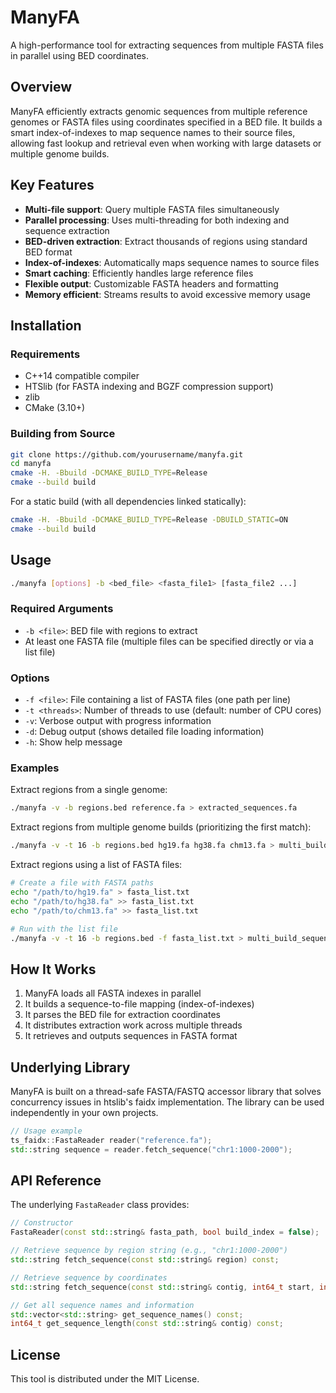 # ManyFA

A high-performance tool for extracting sequences from multiple FASTA files in parallel using BED coordinates.

## Overview

ManyFA efficiently extracts genomic sequences from multiple reference genomes or FASTA files using coordinates 
specified in a BED file. It builds a smart index-of-indexes to map sequence names to their source files, allowing 
fast lookup and retrieval even when working with large datasets or multiple genome builds.

## Key Features

- **Multi-file support**: Query multiple FASTA files simultaneously
- **Parallel processing**: Uses multi-threading for both indexing and sequence extraction
- **BED-driven extraction**: Extract thousands of regions using standard BED format
- **Index-of-indexes**: Automatically maps sequence names to source files
- **Smart caching**: Efficiently handles large reference files
- **Flexible output**: Customizable FASTA headers and formatting
- **Memory efficient**: Streams results to avoid excessive memory usage

## Installation

### Requirements

- C++14 compatible compiler
- HTSlib (for FASTA indexing and BGZF compression support)
- zlib
- CMake (3.10+)

### Building from Source

```bash
git clone https://github.com/yourusername/manyfa.git
cd manyfa
cmake -H. -Bbuild -DCMAKE_BUILD_TYPE=Release
cmake --build build
```

For a static build (with all dependencies linked statically):

```bash
cmake -H. -Bbuild -DCMAKE_BUILD_TYPE=Release -DBUILD_STATIC=ON
cmake --build build
```

## Usage

```bash
./manyfa [options] -b <bed_file> <fasta_file1> [fasta_file2 ...]
```

### Required Arguments

- `-b <file>`: BED file with regions to extract
- At least one FASTA file (multiple files can be specified directly or via a list file)

### Options

- `-f <file>`: File containing a list of FASTA files (one path per line)
- `-t <threads>`: Number of threads to use (default: number of CPU cores)
- `-v`: Verbose output with progress information
- `-d`: Debug output (shows detailed file loading information)
- `-h`: Show help message

### Examples

Extract regions from a single genome:
```bash
./manyfa -v -b regions.bed reference.fa > extracted_sequences.fa
```

Extract regions from multiple genome builds (prioritizing the first match):
```bash
./manyfa -v -t 16 -b regions.bed hg19.fa hg38.fa chm13.fa > multi_build_sequences.fa
```

Extract regions using a list of FASTA files:
```bash
# Create a file with FASTA paths
echo "/path/to/hg19.fa" > fasta_list.txt
echo "/path/to/hg38.fa" >> fasta_list.txt
echo "/path/to/chm13.fa" >> fasta_list.txt

# Run with the list file
./manyfa -v -t 16 -b regions.bed -f fasta_list.txt > multi_build_sequences.fa
```

## How It Works

1. ManyFA loads all FASTA indexes in parallel
2. It builds a sequence-to-file mapping (index-of-indexes)
3. It parses the BED file for extraction coordinates
4. It distributes extraction work across multiple threads
5. It retrieves and outputs sequences in FASTA format

## Underlying Library

ManyFA is built on a thread-safe FASTA/FASTQ accessor library that solves concurrency issues 
in htslib's faidx implementation. The library can be used independently in your own projects.

```cpp
// Usage example
ts_faidx::FastaReader reader("reference.fa");
std::string sequence = reader.fetch_sequence("chr1:1000-2000");
```

## API Reference

The underlying `FastaReader` class provides:

```cpp
// Constructor
FastaReader(const std::string& fasta_path, bool build_index = false);

// Retrieve sequence by region string (e.g., "chr1:1000-2000")
std::string fetch_sequence(const std::string& region) const;

// Retrieve sequence by coordinates
std::string fetch_sequence(const std::string& contig, int64_t start, int64_t end) const;

// Get all sequence names and information
std::vector<std::string> get_sequence_names() const;
int64_t get_sequence_length(const std::string& contig) const;
```

## License

This tool is distributed under the MIT License.
